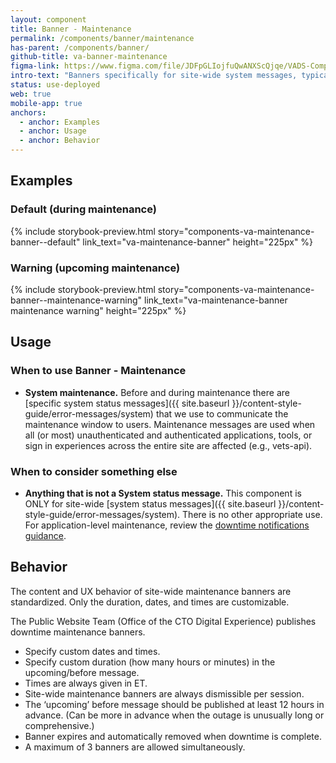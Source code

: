 ```yaml
---
layout: component
title: Banner - Maintenance
permalink: /components/banner/maintenance
has-parent: /components/banner/
github-title: va-banner-maintenance
figma-link: https://www.figma.com/file/JDFpGLIojfuQwANXScQjqe/VADS-Component-Example-Library?type=design&node-id=1173%3A4614&mode=design&t=vNilCSI60pQBiKkM-1
intro-text: "Banners specifically for site-wide system messages, typically system maintenance, which are fixed to the top of the viewport."
status: use-deployed
web: true
mobile-app: true
anchors:
  - anchor: Examples
  - anchor: Usage
  - anchor: Behavior
---
```


## Examples

### Default (during maintenance)

{% include storybook-preview.html story="components-va-maintenance-banner--default" link_text="va-maintenance-banner" height="225px" %}

### Warning (upcoming maintenance)

{% include storybook-preview.html story="components-va-maintenance-banner--maintenance-warning" link_text="va-maintenance-banner maintenance warning" height="225px" %}

## Usage

### When to use Banner - Maintenance

* **System maintenance.** Before and during maintenance there are [specific system status messages]({{ site.baseurl }}/content-style-guide/error-messages/system) that we use to communicate the maintenance window to users. Maintenance messages are used when all (or most) unauthenticated and authenticated applications, tools, or sign in experiences across the entire site are affected (e.g., vets-api).

### When to consider something else

* **Anything that is not a System status message.** This component is ONLY for site-wide [system status messages]({{ site.baseurl }}/content-style-guide/error-messages/system). There is no other appropriate use. For application-level maintenance, review the [downtime notifications guidance](https://depo-platform-documentation.scrollhelp.site/developer-docs/downtime-notifications).

## Behavior

The content and UX behavior of site-wide maintenance banners are standardized. Only the duration, dates, and times are customizable.

The Public Website Team (Office of the CTO Digital Experience) publishes downtime maintenance banners.

* Specify custom dates and times.
* Specify custom duration (how many hours or minutes) in the upcoming/before message.
* Times are always given in ET.
* Site-wide maintenance banners are always dismissible per session.
* The ‘upcoming’ before message should be published at least 12 hours in advance. (Can be more in advance when the outage is unusually long or comprehensive.)
* Banner expires and automatically removed when downtime is complete.
* A maximum of 3 banners are allowed simultaneously.